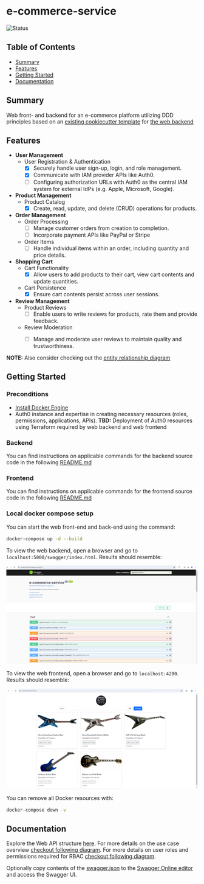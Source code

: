 # e-commerce-service

![Status](https://img.shields.io/badge/Status-In%20Development-yellow)

## Table of Contents

- [Summary](#summary)
- [Features](#features)
- [Getting Started](#getting-started)
- [Documentation](#documentation)

## Summary

Web front- and backend for an e-commerce platform utilizing DDD principles based on an [existing cookiecutter template](https://github.com/MGTheTrain/dotnet-ddd-web-api-starter) for [the web backend](./backend/Mgtt.ECom/)

## Features

- **User Management**
  - User Registration & Authentication
    - [x] Securely handle user sign-up, login, and role management.
    - [x] Communicate with IAM provider APIs like Auth0.
    - [ ] Configuring authorization URLs with Auth0 as the central IAM system for external IdPs (e.g. Apple, Microsoft, Google).

- **Product Management**
  - Product Catalog
    - [x] Create, read, update, and delete (CRUD) operations for products.

- **Order Management**
  - Order Processing
    - [ ] Manage customer orders from creation to completion.
    - [ ] Incorporate payment APIs like PayPal or Stripe
  - Order Items
    - [ ] Handle individual items within an order, including quantity and price details.

- **Shopping Cart**
  - Cart Functionality
    - [x] Allow users to add products to their cart, view cart contents and update quantities.
  - Cart Persistence
    - [x] Ensure cart contents persist across user sessions.

- **Review Management**
  - Product Reviews
    - [ ] Enable users to write reviews for products, rate them and provide feedback.
  - Review Moderation
    - [ ] Manage and moderate user reviews to maintain quality and trustworthiness.


**NOTE:** Also consider checking out the [entity relationship diagram](./docs/diagrams/entity-relationship-diagram.mmd)

## Getting Started

### Preconditions

- [Install Docker Engine](https://docs.docker.com/engine/install/)
- Auth0 instance and expertise in creating necessary resources (roles, permissions, applications, APIs). **TBD:** Deployment of Auth0 resources using Terraform  required by web backend and web frontend

### Backend

You can find instructions on applicable commands for the backend source code in the following [README.md](./backend/Mgtt.ECom/README.md)

### Frontend

You can find instructions on applicable commands for the frontend source code in the following [README.md](./frontend/e-commerce-service/README.md)

### Local docker compose setup

You can start the web front-end and back-end using the command:

```sh
docker-compose up -d --build
``` 

To view the web backend, open a browser and go to `localhost:5000/swagger/index.html`. Results should resemble:

![Swagger UI trough Docker](./docs/api-design/swagger-ui-trough-docker.PNG)

To view the web frontend, open a browser and go to `localhost:4200`. Results should resemble:

![Web frontend](./docs/test/web-frontend.PNG)

You can remove all Docker resources with:

```sh
docker-compose down -v
```

## Documentation

Explore the Web API structure [here](./docs/api-design/web-api-structure.md). For more details on the use case overview [checkout following diagram](./docs/diagrams/use-case-overview.mmd). For more details on user roles and permissions required for RBAC [checkout following diagram](./docs/diagrams/user-roles-and-permissions-mapping.mmd).

Optionally copy contents of the [swagger.json](./docs/api-design/swagger.json) to the [Swagger Online editor](https://editor.swagger.io/) and access the Swagger UI.